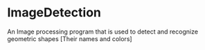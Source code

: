 # ImageDetection
An Image processing program that is used to detect and recognize geometric shapes [Their names and colors]
